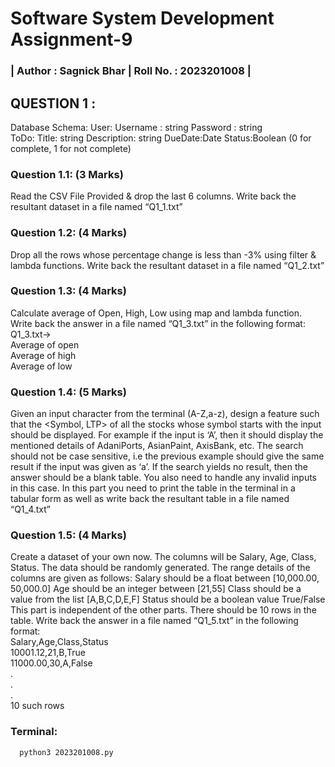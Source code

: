 # Software System Development Assignment-9
### | Author : Sagnick Bhar | Roll No. : 2023201008 |  

## QUESTION 1 :  
Database Schema:
User:
Username : string
Password : string  
ToDo:
Title: string
Description: string
DueDate:Date
Status:Boolean (0 for complete, 1 for not complete)  

### Question 1.1: (3 Marks)  
Read the CSV File Provided & drop the last 6 columns. Write back the resultant
dataset in a file named “Q1_1.txt”

### Question 1.2: (4 Marks)  
Drop all the rows whose percentage change is less than -3% using filter & lambda
functions. Write back the resultant dataset in a file named “Q1_2.txt”

### Question 1.3: (4 Marks)  
Calculate average of Open, High, Low using map and lambda function. Write back
the answer in a file named “Q1_3.txt” in the following format:
Q1_3.txt->  
Average of open  
Average of high  
Average of low  

### Question 1.4: (5 Marks)
Given an input character from the terminal (A-Z,a-z), design a feature such that the
<Symbol, LTP> of all the stocks whose symbol starts with the input should be
displayed.
For example if the input is ‘A’, then it should display the mentioned details of
AdaniPorts, AsianPaint, AxisBank, etc.
The search should not be case sensitive, i.e the previous example should give the
same result if the input was given as ‘a’.
If the search yields no result, then the answer should be a blank table. You also
need to handle any invalid inputs in this case.
In this part you need to print the table in the terminal in a tabular form as well as
write back the resultant table in a file named “Q1_4.txt”

### Question 1.5: (4 Marks)
Create a dataset of your own now. The columns will be Salary, Age, Class, Status.
The data should be randomly generated. The range details of the columns are
given as follows:
Salary should be a float between [10,000.00, 50,000.0]
Age should be an integer between [21,55]
Class should be a value from the list [A,B,C,D,E,F]
Status should be a boolean value True/False
This part is independent of the other parts. There should be 10 rows in the table.
Write back the answer in a file named “Q1_5.txt” in the following format:  
Salary,Age,Class,Status  
10001.12,21,B,True  
11000.00,30,A,False  
.  
.  
.  
10 such rows  

### Terminal:
`  
python3 2023201008.py
`  